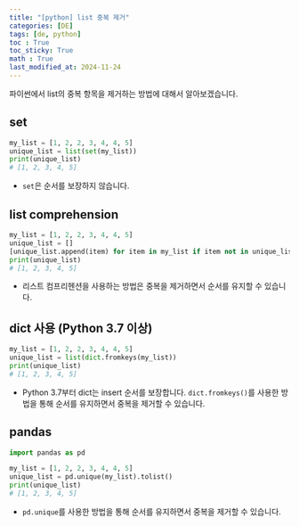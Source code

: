 ```yaml
---
title: "[python] list 중복 제거"
categories: [DE]
tags: [de, python]
toc : True
toc_sticky: True
math : True
last_modified_at: 2024-11-24
---
```


파이썬에서 list의 중복 항목을 제거하는 방법에 대해서 알아보겠습니다.


## set
```py
my_list = [1, 2, 2, 3, 4, 4, 5]
unique_list = list(set(my_list))
print(unique_list)
# [1, 2, 3, 4, 5]
```

- `set`은 순서를 보장하지 않습니다.


## list comprehension
```py
my_list = [1, 2, 2, 3, 4, 4, 5]
unique_list = []
[unique_list.append(item) for item in my_list if item not in unique_list]
print(unique_list)
# [1, 2, 3, 4, 5]
```

- 리스트 컴프리헨션을 사용하는 방법은 중복을 제거하면서 순서를 유지할 수 있습니다.


## dict 사용 (Python 3.7 이상)
```py
my_list = [1, 2, 2, 3, 4, 4, 5]
unique_list = list(dict.fromkeys(my_list))
print(unique_list)
# [1, 2, 3, 4, 5]
```

- Python 3.7부터 dict는 insert 순서를 보장합니다. `dict.fromkeys()`를 사용한 방법을 통해 순서를 유지하면서 중복을 제거할 수 있습니다.


## pandas
```py
import pandas as pd

my_list = [1, 2, 2, 3, 4, 4, 5]
unique_list = pd.unique(my_list).tolist()
print(unique_list)
# [1, 2, 3, 4, 5]
```

- `pd.unique`를 사용한 방법을 통해 순서를 유지하면서 중복을 제거할 수 있습니다.
